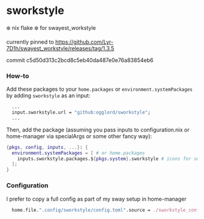 # sworkstyle
❄️ nix flake ❄️ for swayest_workstyle

currently pinned to https://github.com/Lyr-7D1h/swayest_workstyle/releases/tag/1.3.5 

commit c5d50d313c2bcd8c5eb40da487e0e76a83854eb6

###  How-to

Add these packages to your `home.packages` or `environment.systemPackages` by
adding `sworkstyle` as an input:
```nix
  ...
  input.sworkstyle.url = "github:ogglord/sworkstyle";
  ...
```

Then, add the package (assuming you pass inputs to configuration.nix or home-manager via specialArgs or some other fancy way):
```nix
{pkgs, config, inputs, ...}: {
  environment.systemPackages = [ # or home.packages
    inputs.sworkstyle.packages.${pkgs.system}.sworkstyle # icons for sway workspaces
  ];
}
```

### Configuration

I prefer to copy a full config as part of my sway setup in home-manager
```nix
  home.file.".config/sworkstyle/config.toml".source = ./sworkstyle_config.toml;
```
